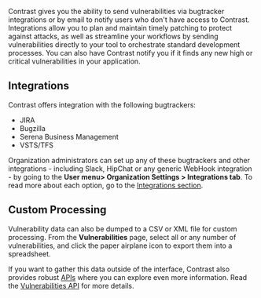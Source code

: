 <!--
title: "Track Vulnerability Findings"
description: "Overview of tracking vulnerability findings"
tags: "user track vulnerability finding management quick start guide"
-->

Contrast gives you the ability to send vulnerabilities via bugtracker integrations or by email to notify users who don't have access to Contrast. Integrations allow you to plan and maintain timely patching to protect against attacks, as well as streamline your workflows by sending vulnerabilities directly to your tool to orchestrate standard development processes. You can also have Contrast notify you if it finds any new high or critical vulnerabilities in your application. 

## Integrations 

Contrast offers integration with the following bugtrackers:

* JIRA
* Bugzilla
* Serena Business Management
* VSTS/TFS 

Organization administrators can set up any of these bugtrackers and other integrations - including Slack, HipChat or any generic WebHook integration - by going to the **User menu> Organization Settings > Integrations tab**. To read more about each option, go to the [Integrations section](admin-orgintegrations.html).

## Custom Processing

Vulnerability data can also be dumped to a CSV or XML file for custom processing. From the **Vulnerabilities** page, select all or any number of vulnerabilities, and click the paper airplane icon to export them into a spreadsheet.  

If you want to gather this data outside of the interface, Contrast also provides robust [APIs](https://api.contrastsecurity.com/) where you can explore even more information. Read the [Vulnerabilities API](tools-about.html#api-about) for more details.
